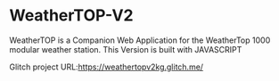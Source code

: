 # WeatherTOP-V2

WeatherTOP is a Companion Web Application for the WeatherTop 1000 modular weather station. This Version is built with JAVASCRIPT

Glitch project URL:https://weathertopv2kg.glitch.me/
